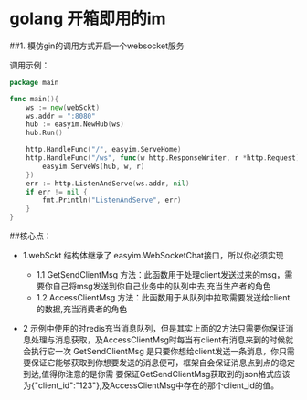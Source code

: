# golang 开箱即用的im

##1. 模仿gin的调用方式开启一个websocket服务

调用示例：
```go
package main

func main(){
	ws := new(webSckt)
	ws.addr = ":8080"
	hub := easyim.NewHub(ws)
	hub.Run()

	http.HandleFunc("/", easyim.ServeHome)
	http.HandleFunc("/ws", func(w http.ResponseWriter, r *http.Request) {
		easyim.ServeWs(hub, w, r)
	})
	err := http.ListenAndServe(ws.addr, nil)
	if err != nil {
		fmt.Println("ListenAndServe", err)
	}
}
```
##核心点：
* 1.webSckt 结构体继承了 easyim.WebSocketChat接口，所以你必须实现
    * 1.1 GetSendClientMsg 方法：此函数用于处理client发送过来的msg，需要你自己将msg发送到你自己业务中的队列中去,充当生产者的角色
    * 1.2 AccessClientMsg 方法：此函数用于从队列中拉取需要发送给client的数据,充当消费者的角色

* 2 示例中使用的时redis充当消息队列，但是其实上面的2方法只需要你保证消息处理与消息获取，及AccessClientMsg时每当有client有消息来到的时候就会执行它一次
   GetSendClientMsg 是只要你想给client发送一条消息，你只需要保证它能够获取到你想要发送的消息便可，框架自会保证消息点到点的稳定到达,值得你注意的是你需
   要保证GetSendClientMsg获取到的json格式应该为{"client_id":"123"},及AccessClientMsg中存在的那个client_id的值。